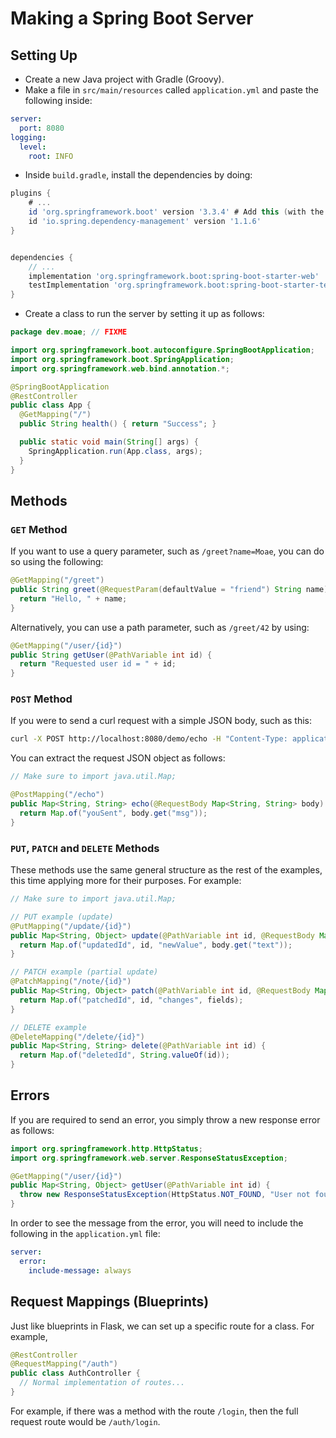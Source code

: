 # Making a Spring Boot Server

## Setting Up
- Create a new Java project with Gradle (Groovy).
- Make a file in `src/main/resources` called `application.yml` and paste the following inside:

```yaml
server:
  port: 8080
logging:
  level:
    root: INFO
```

- Inside `build.gradle`, install the dependencies by doing:

```gradle
plugins {
    # ...
    id 'org.springframework.boot' version '3.3.4' # Add this (with the correct version)
    id 'io.spring.dependency-management' version '1.1.6'
}


dependencies {
    // ...
    implementation 'org.springframework.boot:spring-boot-starter-web'
    testImplementation 'org.springframework.boot:spring-boot-starter-test'
}
```

- Create a class to run the server by setting it up as follows:

```java
package dev.moae; // FIXME

import org.springframework.boot.autoconfigure.SpringBootApplication;
import org.springframework.boot.SpringApplication;
import org.springframework.web.bind.annotation.*;

@SpringBootApplication
@RestController
public class App {
  @GetMapping("/")
  public String health() { return "Success"; }

  public static void main(String[] args) {
    SpringApplication.run(App.class, args);
  }
}
```

## Methods

### `GET` Method

If you want to use a query parameter, such as `/greet?name=Moae`, you can do so using the following:

```java
@GetMapping("/greet")
public String greet(@RequestParam(defaultValue = "friend") String name) {
  return "Hello, " + name;
}
```

Alternatively, you can use a path parameter, such as `/greet/42` by using:
```java
@GetMapping("/user/{id}")
public String getUser(@PathVariable int id) {
  return "Requested user id = " + id;
}
```

### `POST` Method
If you were to send a curl request with a simple JSON body, such as this:

```bash
curl -X POST http://localhost:8080/demo/echo -H "Content-Type: application/json" -d "{\"msg\":\"hi\"}"
```

You can extract the request JSON object as follows:

```java
// Make sure to import java.util.Map;

@PostMapping("/echo")
public Map<String, String> echo(@RequestBody Map<String, String> body) {
  return Map.of("youSent", body.get("msg"));
}
```


### `PUT`, `PATCH` and `DELETE` Methods

These methods use the same general structure as the rest of the examples, this time applying more for their purposes. For example:

```java
// Make sure to import java.util.Map;

// PUT example (update)
@PutMapping("/update/{id}")
public Map<String, Object> update(@PathVariable int id, @RequestBody Map<String, String> body) {
  return Map.of("updatedId", id, "newValue", body.get("text"));
}

// PATCH example (partial update)
@PatchMapping("/note/{id}")
public Map<String, Object> patch(@PathVariable int id, @RequestBody Map<String, Object> fields) {
  return Map.of("patchedId", id, "changes", fields);
}

// DELETE example
@DeleteMapping("/delete/{id}")
public Map<String, String> delete(@PathVariable int id) {
  return Map.of("deletedId", String.valueOf(id));
}
```

## Errors

If you are required to send an error, you simply throw a new response error as follows:

```java
import org.springframework.http.HttpStatus;
import org.springframework.web.server.ResponseStatusException;

@GetMapping("/user/{id}")
public Map<String, Object> getUser(@PathVariable int id) {
  throw new ResponseStatusException(HttpStatus.NOT_FOUND, "User not found");
}
```

In order to see the message from the error, you will need to include the following in the `application.yml` file:

```yaml
server:
  error:
    include-message: always
```

## Request Mappings (Blueprints)

Just like blueprints in Flask, we can set up a specific route for a class. For example,

```java
@RestController
@RequestMapping("/auth")
public class AuthController {
  // Normal implementation of routes...
}
```

For example, if there was a method with the route `/login`, then the full request route would be `/auth/login`.

